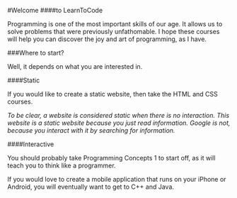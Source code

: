 #Welcome
####to LearnToCode

Programming is one of the most important skills of our age. It allows us to solve problems that were previously unfathomable. I hope these courses will help you can discover the joy and art of programming, as I have.

###Where to start?

Well, it depends on what you are interested in. 

####Static

If you would like to create a static website, then take the HTML and CSS courses.

*To be clear, a website is considered static when there is no interaction. This website is a static website because you just read information. Google is not, because you interact with it by searching for information.*

####Interactive

You should probably take Programming Concepts 1 to start off, as it will teach you to think like a programmer.

If you would love to create a mobile application that runs on your iPhone or Android, you will eventually want to get to C++ and Java. 
